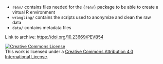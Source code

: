 - `renv/` contains files needed for the `{renv}` package to be able to create
a virtual R environment
- `wrangling/` contains the scripts used to anonymize and clean the raw data
- `data/` contains metadata files

Link to archive: https://doi.org/10.23669/PEVB54

<a rel="license" href= "http://creativecommons.org/licenses/by/4.0/"><img alt= "Creative Commons License" style="border-width:0" src= "https://i.creativecommons.org/l/by/4.0/88x31.png"></a><br> This work is licensed under a <a rel="license" href= "http://creativecommons.org/licenses/by/4.0/">Creative Commons Attribution 4.0 International License</a>.
